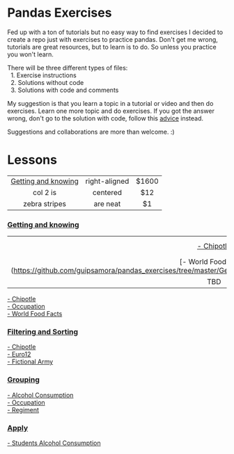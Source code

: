 # Pandas Exercises

Fed up with a ton of tutorials but no easy way to find exercises I decided to create a repo just with exercises to practice pandas.
Don't get me wrong, tutorials are great resources, but to learn is to do. So unless you practice you won't learn.

There will be three different types of files:  
&nbsp;&nbsp;1. Exercise instructions  
&nbsp;&nbsp;2. Solutions without code  
&nbsp;&nbsp;3. Solutions with code and comments

My suggestion is that you learn a topic in a tutorial or video and then do exercises.
Learn one more topic and do exercises. If you got the answer wrong, don't go to the solution with code, follow this [advice](https://github.com/FreeCodeCamp/freecodecamp/wiki/FreeCodeCamp-Get-Help) instead.

Suggestions and collaborations are more than welcome. :)

# Lessons

|               |               |       |
|:-------------:|:-------------:|:-----:|
|[Getting and knowing](https://github.com/guipsamora/pandas_exercises/tree/master/Getting_%26_Knowing_Your_Data)| right-aligned | $1600 |
| col 2 is      | centered      |   $12 |
| zebra stripes | are neat      |    $1 |

### [Getting and knowing](https://github.com/guipsamora/pandas_exercises/tree/master/Getting_%26_Knowing_Your_Data)  

|               |               |       |
|:-------------:|:-------------:|:-----:|
|[- Chipotle](https://github.com/guipsamora/pandas_exercises/tree/master/Getting_%26_Knowing_Your_Data/Chipotle)| [- Occupation](https://github.com/guipsamora/pandas_exercises/tree/master/Getting_%26_Knowing_Your_Data/Occupation) | $1600 |
|[- World Food Facts](https://github.com/guipsamora/pandas_exercises/tree/master/Getting_%26_Knowing_Your_Data/World%20Food%20Fac$| TBD      |   TBD |
| TBD | TBD      |    TBD|


[- Chipotle](https://github.com/guipsamora/pandas_exercises/tree/master/Getting_%26_Knowing_Your_Data/Chipotle)  
[- Occupation](https://github.com/guipsamora/pandas_exercises/tree/master/Getting_%26_Knowing_Your_Data/Occupation)  
[- World Food Facts](https://github.com/guipsamora/pandas_exercises/tree/master/Getting_%26_Knowing_Your_Data/World%20Food%20Facts)

### [Filtering and Sorting](https://github.com/guipsamora/pandas_exercises/tree/master/Filtering_%26_Sorting)
[- Chipotle](https://github.com/guipsamora/pandas_exercises/tree/master/Filtering_%26_Sorting/Chipotle)  
[- Euro12](https://github.com/guipsamora/pandas_exercises/tree/master/Filtering_%26_Sorting/Euro12)  
[- Fictional Army](https://github.com/guipsamora/pandas_exercises/tree/master/Filtering_%26_Sorting/Fictional%20Army)

### [Grouping](https://github.com/guipsamora/pandas_exercises/tree/master/Grouping)
[- Alcohol Consumption](https://github.com/guipsamora/pandas_exercises/tree/master/Grouping/Alcohol%20Consumption%20)  
[- Occupation](https://github.com/guipsamora/pandas_exercises/tree/master/Grouping/Occupation)  
[- Regiment](https://github.com/guipsamora/pandas_exercises/tree/master/Grouping/Regiment)

### [Apply](https://github.com/guipsamora/pandas_exercises/tree/master/Grouping)
[- Students Alcohol Consumption](https://github.com/guipsamora/pandas_exercises/tree/master/Apply/Students%20Alcohol%20Consumption)
